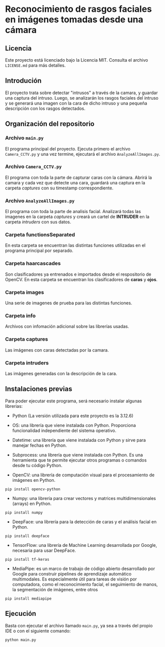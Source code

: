 # Reconocimiento de rasgos faciales en imágenes tomadas desde una cámara

## Licencia
Este proyecto está licenciado bajo la Licencia MIT. Consulta el archivo `LICENSE.md` para más detalles.

## Introdución
El proyecto trata sobre detectar "intrusos" a través de la camara, y guardar una captura del intruso.
Luego, se analizarán los rasgos faciales del intruso y se generará una imagen con la cara de dicho intruso y una pequeña descripción con los rasgos detectados.

## Organización del repositorio
### Archivo `main.py`
El programa principal del proyecto. Ejecuta primero el archivo `Camera_CCTV.py` y una vez termine, ejecutará el archivo `AnalyzeAllImages.py`.

### Archivo `Camera_CCTV.py`
El programa con toda la parte de capturar caras con la cámara. Abrirá la camara y cada vez que detecte una cara, guardará una captura en la carpeta *captures* con su timestamp correspondiente.

### Archivo `AnalyzeAllImages.py`
El programa con toda la parte de analisis facial. Analizará todas las imagenes en la carpeta *captures* y creará un cartel de **INTRUDER** en la carpeta *intruders* con sus datos.

### Carpeta functionsSeparated
En esta carpeta se encuentran las distintas funciones utilizadas en el programa principal por separado.

### Carpeta haarcascades
Son clasificadores ya entrenados e importados desde el respositorio de OpenCV. En esta carpeta se encuentran los clasificadores de **caras** y **ojos**.

### Carpeta images
Una serie de imagenes de prueba para las distintas funciones.

### Carpeta info
Archivos con infomación adicional sobre las librerías usadas.

### Carpeta captures
Las imágenes con caras detectadas por la camara.

### Carpeta intruders
Las imágenes generadas con la descripción de la cara.

## Instalaciones previas
Para poder ejecutar este programa, será necesario instalar algunas librerias:
- Python (La versión utilizada para este proyecto es la 3.12.6)

- OS: una librería que viene instalada con Python. Proporciona funcionalidad independiente del sistema operativo.

- Datetime: una librería que viene instalada con Python y sirve para manejar fechas en Python.

- Subprocess: una librería que viene instalada con Python. Es una herramienta que te permite ejecutar otros programas o comandos desde tu código Python.

- OpenCV: una librería de computación visual para el procesamiento de imágenes en Python.
```
pip install opencv-python
```

- Numpy: una librería para crear vectores y matrices multidimensionales (arrays) en Python.
```
pip install numpy
```

- DeepFace: una librería para la detección de caras y el análisis facial en Python.
```
pip install deepface
```

- TensorFlow: una librería de Machine Learning desarrollada por Google, necesaria para usar DeepFace.
```
pip install tf-keras
```

- MediaPipe: es un marco de trabajo de código abierto desarrollado por Google para construir pipelines de aprendizaje automático multimodales. Es especialmente útil para tareas de visión por computadora, como el reconocimiento facial, el seguimiento de manos, la segmentación de imágenes, entre otros
```
pip install mediapipe
```

## Ejecución
Basta con ejecutar el archivo llamado `main.py`, ya sea a través del propio IDE o con el siguiente comando:
```
python main.py
```